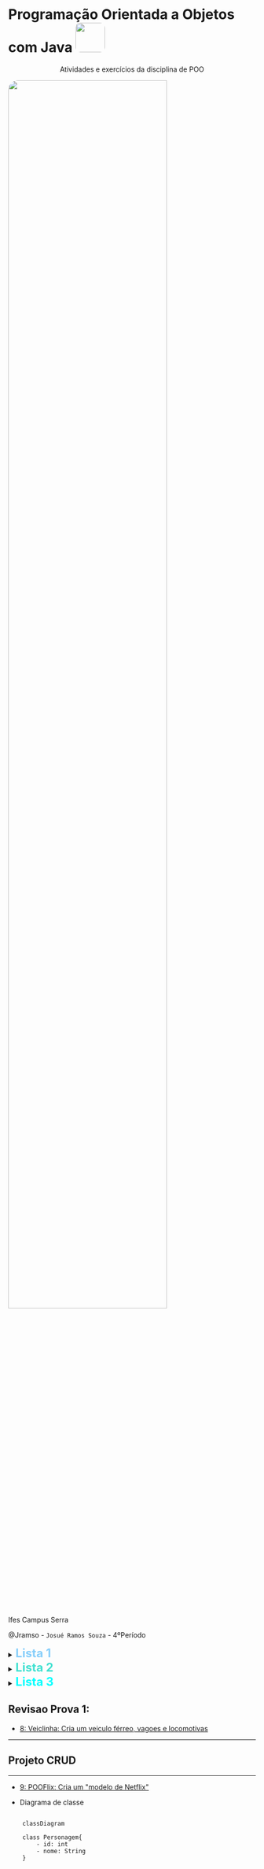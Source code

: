 # Programação Orientada a Objetos com Java <img src="https://s2.glbimg.com/twoewJmwpMgtGPcRPP8SxFlDVmM=/0x0:695x393/984x0/smart/filters:strip_icc()/i.s3.glbimg.com/v1/AUTH_08fbf48bc0524877943fe86e43087e7a/internal_photos/bs/2021/P/f/y52r4ySZWLkJjEhKLhgw/2014-11-14-java-logo.jpg" width="60px" style="border-radius:10px;"></img>


<p style="text-align:center">
Atividades e exercícios da disciplina de POO</p>

<div>
<img src="https://upload.wikimedia.org/wikipedia/commons/5/5c/Marca_do_Ifes_vers%C3%A3o_2015.jpg" Style="border-radius:20px; " width="80%"></img>
</div>
Ifes Campus Serra

@Jramso - `Josué Ramos Souza` - 4ºPeríodo


<details>
    <Summary><strong style="font-size:1.5rem; color:LightSkyBlue;">Lista 1</strong>
    </Summary>

- [1: Ponto2D:Ponto no Plano](Ponto2D) 📍
- [2: Eq2g:Equação de segundo grau](Eq2g) :straight_ruler:
- [3: Retangulo:Cria um retangulo](Retangulo) :black_square_button:
- [4: Automovel: Cria um automovel](Automovel) :oncoming_automobile:
</details>

<details>
    <Summary><strong style="font-size:1.5rem; color: Turquoise;">Lista 2</strong></Summary>

- [5: Figuras: Cria um conjunto de figuras 2D (Circulos, Triangulos e Retangulo)](Figuras)
- [6: Eletronics: Cria um conjunto de eletronicos (Smartphone, Tel fixo, Fone de ouvido, Cx. de som)](Eletronics)
</details>

<details>
    <Summary><strong style="font-size:1.5rem; color: Aqua;">Lista 3</strong></Summary>

- [7: Spootify: Cria um modelo semelhante a um Spotify (Musicas,podcasts e audiolivros)](Spootify)
</details>

## Revisao Prova 1:
- [8: Veiclinha: Cria um veiculo férreo, vagoes e locomotivas](VeiLinha)

***

## Projeto CRUD

***

- [9: POOFlix: Cria um "modelo de Netflix"](POOflix)

- Diagrama de classe
```mermaid

    classDiagram

    class Personagem{
        - id: int
        - nome: String
    }
```